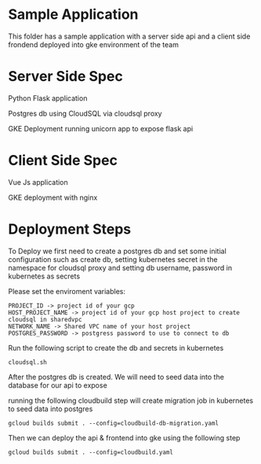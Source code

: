 # Sample Application

This folder has a sample application with a server side api and a client side frondend deployed into gke environment of the team

# Server Side Spec

Python Flask application

Postgres db using CloudSQL via cloudsql proxy

GKE Deployment running unicorn app to expose flask api

# Client Side Spec

Vue Js application

GKE deployment with nginx 

# Deployment Steps

To Deploy we first need to create a postgres db and set some initial configuration such as create db, setting kubernetes secret in the namespace for cloudsql proxy and setting db username, password in kubernetes as secrets

Please set the enviroment variables:

```
PROJECT_ID -> project id of your gcp 
HOST_PROJECT_NAME -> project id of your gcp host project to create cloudsql in sharedvpc
NETWORK_NAME -> Shared VPC name of your host project
POSTGRES_PASSWORD -> postgress password to use to connect to db
```

Run the following script to create the db and secrets in kubernetes


```cloudsql.sh```


After the postgres db is created. We will need to seed data into the database for our api to expose

running the following cloudbuild step will create migration job in kubernetes to seed data into postgres

```gcloud builds submit . --config=cloudbuild-db-migration.yaml```

Then we can deploy the api & frontend into gke using the following step 

```gcloud builds submit . --config=cloudbuild.yaml```